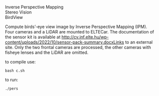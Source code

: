 Inverse Perspective Mapping <br>
Stereo Vision <br>
BirdView <br>

Compute birds’-eye view image by Inverse Perspective Mapping (IPM).  <br>
Four cameras and a LiDAR are mounted to ELTECar. The documentation of the sensor kit is available at  http://cv.inf.elte.hu/wp-content/uploads/2022/10/sensor-pack-summary.docxLinks to an external site. Only the two frontal cameras are processed, the other cameras with fisheye lenses and the LiDAR are omitted.  

to compile use:
```
bash c.sh
```
to run:
```
./pers
```
